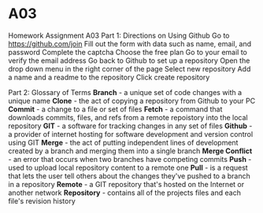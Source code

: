 # A03
Homework Assignment A03
Part 1: Directions on Using Github
  Go to https://github.com/join
  Fill out the form with data such as name, email, and password
  Complete the captcha
  Choose the free plan
  Go to your email to verify the email address
  Go back to Github to set up a repository
  Open the drop down menu in the right corner of the page
  Select new repository
  Add a name and a readme to the repository
  Click create repository


Part 2: Glossary of Terms
  **Branch** - a unique set of code changes with a unique name
  **Clone** - the act of copying a repository from Github to your PC
  **Commit** - a change to a file or set of files
  **Fetch** - a command that downloads commits, files, and refs from a remote repoistory into the local repository
  **GIT** - a software for tracking changes in any set of files
  **Github** - a provider of internet hosting for software development and version control using GIT
  **Merge** - the act of putting independent lines of development created by a branch and merging them into a single branch
  **Merge Conflict** - an error that occurs when two branches have competing commits
  **Push** - used to upload local repository content to a remote one
  **Pull** - is a request that lets the user tell others about the changes they've pushed to a branch in a repository
  **Remote** - a GIT repository that's hosted on the Internet or another network
  **Repository** - contains all of the projects files and each file's revision history
